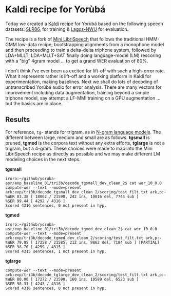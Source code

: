
# Kaldi recipe for Yorùbá

Today we created a [Kaldi](https://github.com/Niger-Volta-LTI/kaldi/tree/egs-yoruba-recipe) recipe for Yorùbá based on the following speech datasets: [SLR86](https://www.openslr.org/86/), for training & [Lagos-NWU](https://repo.sadilar.org/handle/20.500.12185/431) for evaluation. 

The recipe is a fork of [Mini LibriSpeech](https://www.openslr.org/31/) that follows the traditional HMM-GMM low-data recipe, bootstrapping alignments from a monophone model and then proceeding to train a delta-delta triphone system, followed by LDA+MLLT, LDA+MLLT+SAT finally doing language-model (LM) rescoring with a "big" 4gram model ... to get a grand WER evaluation of 80%.

I don't think I've ever been as excited for lift-off with such a high-error rate. What it represents rather is lift-off and a working platform in Kaldi for experimentation, making baselines. Next we shall do lots of decoding of untranscribed Yorùbá audio for error analysis. There are many vectors for improvement including data augmentation, training beyond a simple triphone model, say attempt a LF-MMI training on a GPU augmentation ... but the basics are in place.

## Results

For reference, `tg-` stands for trigram, as in [N-gram language models](https://web.stanford.edu/~jurafsky/slp3/3.pdf). The different between large, medium and small are as follows. **tgsmall** is pruned, **tgmed** is the corpora text without any extra efforts, **tglarge** is not a trigram, but a 4-gram. These choices were made to map into the Mini LibriSpeech recipe as directly as possible and we may make different LM modeling choices in the next steps.

**tgsmall**
```
iroro:~/github/yoruba-asr/exp_baseline_01/tri3b/decode_tgsmall_dev_clean_2$ cat wer_10_0.0
compute-wer --text --mode=present ark:exp/tri3b/decode_tgsmall_dev_clean_2/scoring/test_filt.txt ark,p:-
%WER 83.38 [ 18002 / 21590, 242 ins, 10016 del, 7744 sub ]
%SER 99.44 [ 4292 / 4316 ]
Scored 4316 sentences, 0 not present in hyp.
```

**tgmed** 
```
iroro:~/github/yoruba-asr/exp_baseline_01/tri3b/decode_tgmed_dev_clean_2$ cat wer_10_0.0
compute-wer --text --mode=present ark:exp/tri3b/decode_tgmed_dev_clean_2/scoring/test_filt.txt ark,p:-
%WER 79.95 [ 17258 / 21585, 212 ins, 9862 del, 7184 sub ] [PARTIAL]
%SER 98.70 [ 4259 / 4315 ]
Scored 4315 sentences, 1 not present in hyp.
```

**tglarge** 
```
compute-wer --text --mode=present ark:exp/tri3b/decode_tglarge_dev_clean_2/scoring/test_filt.txt ark,p:-
%WER 80.00 [ 17272 / 21590, 160 ins, 10589 del, 6523 sub ]
%SER 98.31 [ 4243 / 4316 ]
Scored 4316 sentences, 0 not present in hyp.
```
